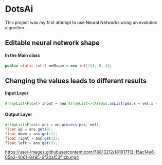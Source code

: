 
# DotsAi

This project was my first attempt to use Neural Networks using an evolution algorithm.


## Editable neural network shape

#### In the  Main class

```java
public static int[] nnShape = new int[]{4, 8, 4};
```





## Changing the values leads to different results

#### Input Layer

```java
ArrayList<Float> input = new ArrayList<>(Arrays.asList(pos.x + vel.x - (goal.x + goalVel.x), pos.y + vel.y - (goal.y + goalVel.y), pos.x - goal.x, pos.y - goal.y));
```

#### Output Layer

```java
ArrayList<Float> ans = nn.process(pos, vel);
float up = ans.get(0);
float down = ans.get(1);
float right = ans.get(2);
float left = ans.get(3);
```

https://user-images.githubusercontent.com/78813212/181917112-15ac14e6-65b2-4061-8495-6f20a153f1cb.mp4



